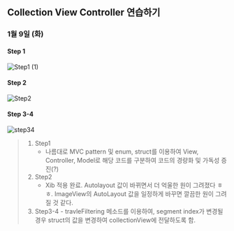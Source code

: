 ## Collection View Controller 연습하기

### 1월 9일 (화)

#### Step 1
![Step1 (1)](https://github.com/Jin0331/TableVCPractice/assets/42958809/0df7b30f-44cd-4cde-bca8-00fe926c130d)

#### Step 2
![Step2](https://github.com/Jin0331/TableVCPractice/assets/42958809/a95d1cf9-0103-43fa-a499-7d42ed12fb97)

#### Step 3-4
![step34](https://github.com/Jin0331/TableVCPractice/assets/42958809/cebec870-176a-4f43-b29c-13a2d457d1bf)

>1. Step1
>    - 나름대로 MVC pattern 및 enum, struct를 이용하여 View, Controller, Model로 해당 코드를 구분하여 코드의 경량화 및 가독성 증진(?)
>2. Step2
>    - Xib 적용 완료. Autolayout 값이 바뀌면서 더 억울한 원이 그려졌다 ㅎㅎ. ImageView의 AutoLayout 값을 일정하게 바꾸면 깔끔한 원이 그려질 것 같다.
>3. Step3-4
    - travleFiltering 메소드를 이용하여, segment index가 변경될 경우 struct의 값을 변경하여 collectionView에 전달하도록 함.
